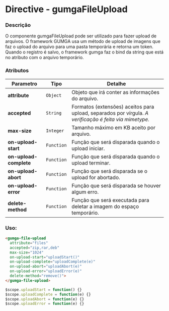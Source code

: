 # Directive - gumgaFileUpload

### Descrição
O componente gumgaFileUpload pode ser utilizado para fazer upload de arquivos. O framework GUMGA usa um método de upload de imagens que faz o upload do arquivo para uma pasta temporária e retorna um token. Quando o registro é salvo, o framework gumga faz o bind da string que está no atributo com o arquivo temporário.


### Atributos
Parametro               | Tipo       | Detalhe
---                     | ---        | ---
**attribute**           | `Object`   | Objeto que irá conter as informações do arquivo.
**accepted**            | `String`   | Formatos (extensões) aceitos para upload, separados por vírgula. *A verificação é feita via mimetype.*
**max-size**            | `Integer`  | Tamanho máximo em KB aceito por arquivo.
**on-upload-start**     | `Function` | Função que será disparada quando o upload iniciar. 
**on-upload-complete**  | `Function` | Função que será disparada quando o upload terminar.
**on-upload-abort**     | `Function` | Função que será disparada se o upload for abortado.
**on-upload-error**     | `Function` | Função que será disparada se houver algum erro.
**delete-method**       | `Function` | Função que será executada para deletar a imagem do espaço temporário.

### Uso:
```html
<gumga-file-upload
  attribute="files"
  accepted="zip,rar,deb"
  max-size="1024"
  on-upload-start="uploadStart()"
  on-upload-complete="uploadComplete(e)"
  on-upload-abort="uploadAbort(e)"
  on-upload-error="uploadError(e)"
  delete-method="remove()">
</gumga-file-upload>
```
```javascript
$scope.uploadStart = function() {}
$scope.uploadComplete = function(e) {}
$scope.uploadAbort = function(e) {}
$scope.uploadError = function(e) {}
```